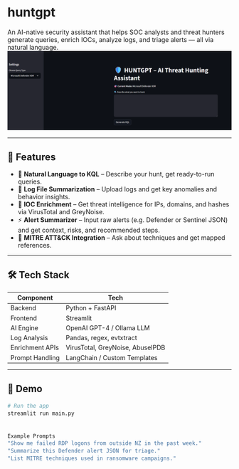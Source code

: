 # huntgpt
An AI-native security assistant that helps SOC analysts and threat hunters generate queries, enrich IOCs, analyze logs, and triage alerts — all via natural language.
![HUNTGPT Screenshot Placeholder](screenshot.png)

---

## 🚀 Features

- 💬 **Natural Language to KQL** – Describe your hunt, get ready-to-run queries.
- 🧠 **Log File Summarization** – Upload logs and get key anomalies and behavior insights.
- 🔎 **IOC Enrichment** – Get threat intelligence for IPs, domains, and hashes via VirusTotal and GreyNoise.
- ⚡ **Alert Summarizer** – Input raw alerts (e.g. Defender or Sentinel JSON) and get context, risks, and recommended steps.
- 🧭 **MITRE ATT&CK Integration** – Ask about techniques and get mapped references.

---

## 🛠️ Tech Stack

| Component       | Tech                         |
|----------------|------------------------------|
| Backend         | Python + FastAPI             |
| Frontend        | Streamlit                    |
| AI Engine       | OpenAI GPT-4 / Ollama LLM    |
| Log Analysis    | Pandas, regex, evtxtract     |
| Enrichment APIs | VirusTotal, GreyNoise, AbuseIPDB |
| Prompt Handling | LangChain / Custom Templates |

---

## 🧪 Demo

```bash
# Run the app
streamlit run main.py


Example Prompts
"Show me failed RDP logons from outside NZ in the past week."
"Summarize this Defender alert JSON for triage."
"List MITRE techniques used in ransomware campaigns."
